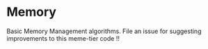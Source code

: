 # Memory
Basic Memory Management algorithms.
File an issue for suggesting improvements to this meme-tier code !!
